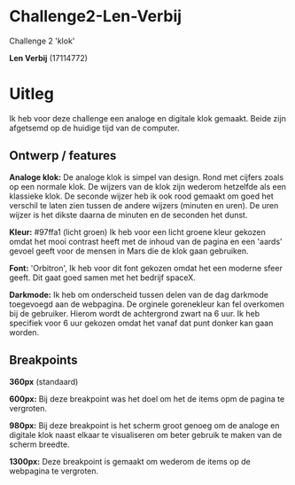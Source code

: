 # Challenge2-Len-Verbij
 Challenge 2 'klok'
 
 **Len Verbij** (17114772)
 
 # Uitleg
 Ik heb voor deze challenge een analoge en digitale klok gemaakt. Beide zijn afgetsemd op de huidige tijd van de computer.
 
 ## Ontwerp / features
 
 **Analoge klok:** De analoge klok is simpel van design. Rond met cijfers zoals op een normale klok. De wijzers van de klok zijn wederom hetzelfde als een klassieke klok. De seconde wijzer heb ik ook rood gemaakt om goed het verschil te laten zien tussen de andere wijzers (minuten en uren). De uren wijzer is het dikste daarna de minuten en de seconden het dunst. 
 
 **Kleur:** #97ffa1 (licht groen) Ik heb voor een licht groene kleur gekozen omdat het mooi contrast heeft met de inhoud van de pagina en een 'aards' gevoel geeft voor de mensen in Mars die de klok gaan gebruiken.
 
 **Font:** 'Orbitron', Ik heb voor dit font gekozen omdat het een moderne sfeer geeft. Dit gaat goed samen met het bedrijf spaceX.
 
 **Darkmode:** Ik heb om onderscheid tussen delen van de dag darkmode toegevoegd aan de webpagina. De orginele gorenekleur kan fel overkomen bij de gebruiker. Hierom wordt de achtergrond zwart na 6 uur. Ik heb specifiek voor 6 uur gekozen omdat het vanaf dat punt donker kan gaan worden.
 
 ## Breakpoints
 
**360px** (standaard)

**600px:** Bij deze breakpoint was het doel om het de items opm de pagina te vergroten.

**980px:** Bij deze breakpoint is het scherm groot genoeg om de analoge en digitale klok naast elkaar te visualiseren om beter gebruik te maken van de scherm breedte.

**1300px:** Deze breakpoint is gemaakt om wederom de items op de webpagina te vergroten.
 
  

